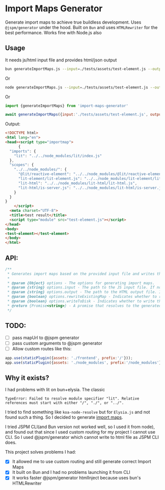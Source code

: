 # Import Maps Generator

Generate import maps to achieve true buildless development. Uses `@jspm/generator` under the hood. Built on `Bun` and uses `HTMLRewriter` for the best performance. Works fine with Node.js also
## Usage
It needs js/html input file and provides html/json output
```bash
bun generateImportMaps.js --input=./tests/assets/test-element.js --output=./tests/assets/testResult.html
```
Or
```bash
node generateImportMaps.js --input=./tests/assets/test-element.js --output=./tests/assets/testResult.html
```
Or
```js
import {generateImportMaps} from 'import-maps-generator'

await generateImportMaps({input:'./tests/assets/test-element.js', output:'./tests/assets/testResult.html'})
```
Output:
```html
<!DOCTYPE html>
<html lang="en">
<head><script type="importmap">
      {
  "imports": {
    "lit": "../../node_modules/lit/index.js"
  },
  "scopes": {
    "../../node_modules/": {
      "@lit/reactive-element": "../../node_modules/@lit/reactive-element/reactive-element.js",
      "lit-element/lit-element.js": "../../node_modules/lit-element/lit-element.js",
      "lit-html": "../../node_modules/lit-html/lit-html.js",
      "lit-html/is-server.js": "../../node_modules/lit-html/is-server.js"
    }
  }
}
    </script>
  <meta charset="UTF-8">
  <title>test result</title>
  <script type="module" src="test-element.js"></script>
</head>
<body>
<test-element></test-element>
</body>
</html>
```
## API:
```js
/**
 * Generates import maps based on the provided input file and writes the result to the output file.
 *
 * @param {Object} options - The options for generating import maps.
 * @param {string} options.input - The path to the JS input file. If not provided, the value from the `process.env.input` environment variable is used.
 * @param {string} options.output - The path to the HTML output file. If not provided, the value from the `process.env.output` environment variable is used.
 * @param {boolean} options.rewriteExistingMap - Indicates whether to rewrite the Import Maps of the HTML output file with the generated import maps. If not provided, the value from the `process.env.rewriteExistingMap` environment variable is used. Defaults to `true`.
 * @param {boolean} options.writeToDisk - Indicates whether to write the Output to disk. If not provided, the value from the `process.env.rewriteExistingMap` environment variable is used. Defaults to `true`.
 * @return {Promise<string>} - A promise that resolves to the generated import map as a string if `output` is not provided.
 */
```

## TODO:
- [ ] pass mapUrl to @jspm generator
- [ ] pass custom arguments to @jspm generator
- [ ] Allow custom routes like this:
```js 
app.use(staticPlugin({assets: './frontend', prefix:'/'}));
app.use(staticPlugin({assets: './node_modules', prefix:'/node_modules'}));
```

    
## Why it exists?
I had problems with lit on bun+elysia. The classic 
```
TypeError: Failed to resolve module specifier "lit". Relative references must start with either "/", "./", or "../".
```
I tried to find something like `koa-node-resolve` but for `Elysia.js` and not found such a thing. So I decided to generate [import maps](https://github.com/WICG/import-maps).

I tried JSPM CLI(and Bun version not worked well, so I used it from node), and found out that since I used custom routing for my project I cannot use CLI. So I used @jspm/generator which cannot write to html file as JSPM CLI does.

This project solves problems I had:
- [x] It allowed me to use custom routing and still generate correct Import Maps
- [x] It built on Bun and I had no problems launching it from CLI
- [x] It works faster @jspm/generator htmlInject because uses bun's HTMLRewriter